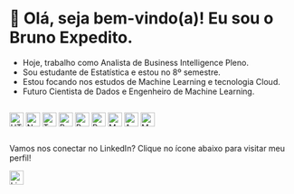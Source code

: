 # 👋 Olá, seja bem-vindo(a)! Eu sou o Bruno Expedito.

- Hoje, trabalho como Analista de Business Intelligence Pleno.
- Sou estudante de Estatística e estou no 8º semestre.
- Estou focando nos estudos de Machine Learning e tecnologia Cloud.
- Futuro Cientista de Dados e Engenheiro de Machine Learning.

##

<div style="display: inline-block;">
     <img align="center" alt="HTML" height="25" src="https://img.shields.io/badge/HTML-239120?style=for-the-badge&logo=html5&logoColor=white">
    <img align="center" alt="Node.js" height="25" src="https://img.shields.io/badge/Node.js-43853D?style=for-the-badge&logo=node.js&logoColor=white">
    <img align="center" alt="TypeScript" height="25" src="https://img.shields.io/badge/TypeScript-007ACC?style=for-the-badge&logo=typescript&logoColor=white">
    <img align="center" alt="Python" height="25" src="https://img.shields.io/badge/Python-14354C?style=for-the-badge&logo=python&logoColor=white">
    <img align="center" alt="R" height="25" src="https://img.shields.io/badge/R-276DC3?style=for-the-badge&logo=r&logoColor=white">
    <img align="center" alt="PostgreSQL" height="25" src="https://img.shields.io/badge/PostgreSQL-316192?style=for-the-badge&logo=postgresql&logoColor=white">
    <img align="center" alt="MySQL" height="25" src="https://img.shields.io/badge/MySQL-00000F?style=for-the-badge&logo=mysql&logoColor=white">
    <img align="center" alt="Amazon AWS" height="25" src="https://img.shields.io/badge/Amazon_AWS-232F3E?style=for-the-badge&logo=amazon-aws&logoColor=white">
    <img align="center" alt="MongoDB" height="25" src="https://img.shields.io/badge/MongoDB-4EA94B?style=for-the-badge&logo=mongodb&logoColor=white">
</div>

##
Vamos nos conectar no LinkedIn? Clique no ícone abaixo para visitar meu perfil! <div style="display: inline-block;">
    <a href="https://www.linkedin.com/in/bruno-expedito-dos-reis-sotero-64493099/" target="_blank">
        <img align="center" alt="LinkedIn" height="25" src="https://img.shields.io/badge/LinkedIn-0077B5?style=for-the-badge&logo=linkedin&logoColor=white">
    </a>
</div>
